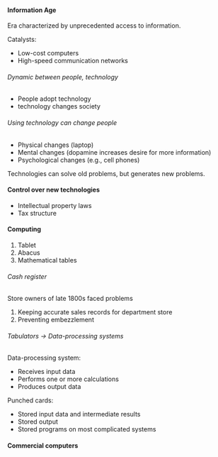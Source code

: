 #### Information Age
Era characterized by unprecedented access to information.

Catalysts:
- Low-cost computers
- High-speed communication networks

###### Dynamic between people, technology
- People adopt technology
- technology changes society

###### Using technology can change people
- Physical changes (laptop)
- Mental changes (dopamine increases desire for more information)
- Psychological changes (e.g., cell phones)

Technologies can solve old problems, but generates new problems.

#### Control over new technologies
- Intellectual property laws
- Tax structure

#### Computing
1. Tablet
2. Abacus
3. Mathematical tables

###### Cash register
Store owners of late 1800s faced problems
1. Keeping accurate sales records for department store
2. Preventing embezzlement

###### Tabulators -> Data-processing systems
Data-processing system:
- Receives input data
- Performs one or more calculations
- Produces output data

Punched cards:
- Stored input data and intermediate results
- Stored output
- Stored programs on most complicated systems

#### Commercial computers



